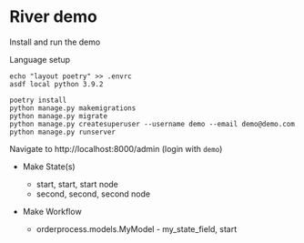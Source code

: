 # River demo

Install and run the demo

Language setup

```
echo "layout poetry" >> .envrc
asdf local python 3.9.2
```

```
poetry install
python manage.py makemigrations
python manage.py migrate
python manage.py createsuperuser --username demo --email demo@demo.com
python manage.py runserver
```

Navigate to http://localhost:8000/admin (login with `demo`)

- Make State(s)

  - start, start, start node
  - second, second, second node

- Make Workflow
  - orderprocess.models.MyModel - my_state_field, start
